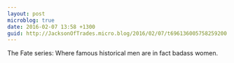 ```yaml
---
layout: post
microblog: true
date: 2016-02-07 13:58 +1300
guid: http://JacksonOfTrades.micro.blog/2016/02/07/t696136005758259200.html
---
```

The Fate series: Where famous historical men are in fact badass women.
